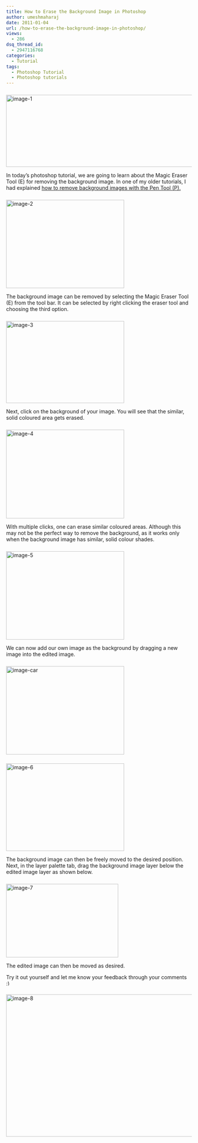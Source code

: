 ```yaml
---
title: How to Erase the Background Image in Photoshop
author: umeshmaharaj
date: 2011-01-04
url: /how-to-erase-the-background-image-in-photoshop/
views:
  - 286
dsq_thread_id:
  - 2947116768
categories:
  - Tutorial
tags:
  - Photoshop Tutorial
  - Photoshop tutorials
---
```

[<img class="wp-image-53656" style="margin: 10px 0px 0px;padding-left: 0px;padding-right: 0px;padding-top: 0px;border: 0px" src="http://cdn.devilsworkshop.org/files/2010/10/image-1_thumb.jpg" border="0" alt="image-1" width="520" height="195" />][1]

In today&#8217;s photoshop tutorial, we are going to learn about the Magic Eraser Tool (E) for removing the background image. In one of my older tutorials, I had explained [how to remove background images with the Pen Tool (P).][2]

[<img style="margin: 10px 0px 0px;padding-left: 0px;padding-right: 0px;padding-top: 0px;border: 0px" src="http://cdn.devilsworkshop.org/files/2010/10/image-2_thumb.jpg" border="0" alt="image-2" width="320" height="239" />][3]

The background image can be removed by selecting the Magic Eraser Tool (E) from the tool bar. It can be selected by right clicking the eraser tool and choosing the third option.

[<img style="margin: 10px 0px 0px;padding-left: 0px;padding-right: 0px;padding-top: 0px;border: 0px" src="http://cdn.devilsworkshop.org/files/2010/10/image-3_thumb.jpg" border="0" alt="image-3" width="320" height="222" />][4]

Next, click on the background of your image. You will see that the similar, solid coloured area gets erased.

[<img style="margin: 10px 0px 0px;padding-left: 0px;padding-right: 0px;padding-top: 0px;border: 0px" src="http://cdn.devilsworkshop.org/files/2010/10/image-4_thumb.jpg" border="0" alt="image-4" width="320" height="240" />][5]

With multiple clicks, one can erase similar coloured areas. Although this may not be the perfect way to remove the background, as it works only when the background image has similar, solid colour shades.

[<img style="margin: 10px 0px 0px;padding-left: 0px;padding-right: 0px;padding-top: 0px;border: 0px" src="http://cdn.devilsworkshop.org/files/2010/10/image-5_thumb.jpg" border="0" alt="image-5" width="320" height="239" />][6]

We can now add our own image as the background by dragging a new image into the edited image.

[<img style="margin: 10px 0px 0px;padding-left: 0px;padding-right: 0px;padding-top: 0px;border: 0px" src="http://cdn.devilsworkshop.org/files/2010/10/image-car_thumb.jpg" border="0" alt="image-car" width="320" height="239" />][7]

[<img style="margin: 10px 0px 0px;padding-left: 0px;padding-right: 0px;padding-top: 0px;border: 0px" src="http://cdn.devilsworkshop.org/files/2010/10/image-6_thumb.jpg" border="0" alt="image-6" width="320" height="237" />][8]

The background image can then be freely moved to the desired position. Next, in the layer palette tab, drag the background image layer below the edited image layer as shown below.

[<img style="margin: 10px 0px 0px;padding-left: 0px;padding-right: 0px;padding-top: 0px;border: 0px" src="http://cdn.devilsworkshop.org/files/2010/10/image-7_thumb.jpg" border="0" alt="image-7" width="304" height="199" />][9]

The edited image can then be moved as desired.

Try it out yourself and let me know your feedback through your comments <img src="http://devilsworkshop.org/wp-includes/images/smilies/simple-smile.png" alt=":)" class="wp-smiley" style="height: 1em; max-height: 1em;" />

[<img style="margin: 10px 0px 0px;padding-left: 0px;padding-right: 0px;padding-top: 0px;border: 0px" src="http://cdn.devilsworkshop.org/files/2010/10/image-8_thumb.jpg" border="0" alt="image-8" width="520" height="385" />][10]

 [1]: http://cdn.devilsworkshop.org/files/2010/10/image-18.jpg
 [2]: http://devilsworkshop.org/how-to-cut-object-image-from-the-picture-with-photoshop/ "how to remove background images with the Pen Tool (P)."
 [3]: http://cdn.devilsworkshop.org/files/2010/10/image-23.jpg
 [4]: http://cdn.devilsworkshop.org/files/2010/10/image-33.jpg
 [5]: http://cdn.devilsworkshop.org/files/2010/10/image-43.jpg
 [6]: http://cdn.devilsworkshop.org/files/2010/10/image-53.jpg
 [7]: http://cdn.devilsworkshop.org/files/2010/10/image-car.jpg
 [8]: http://cdn.devilsworkshop.org/files/2010/10/image-63.jpg
 [9]: http://cdn.devilsworkshop.org/files/2010/10/image-73.jpg
 [10]: http://cdn.devilsworkshop.org/files/2010/10/image-83.jpg
